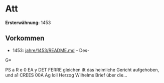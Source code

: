 # Att

**Ersterwähnung:** 1453

## Vorkommen
- 1453: [jahre/1453/README.md](../jahre/1453/README.md) – Des-

G*


PS a R e 0 EA y DET FERRE
gleichen iſt das heimliche Gericht aufgehoben, und a1
CREES 00A Ag ſoll Herzog Wilhelms Brief über die...
